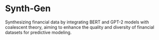# Synth-Gen
Synthesizing financial data by integrating BERT and GPT-2 models with coalescent theory, aiming to enhance the quality and diversity of financial datasets for predictive modeling.
